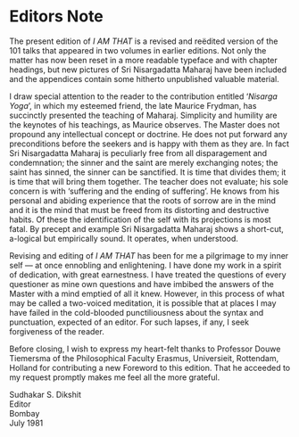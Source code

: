 # Editors Note

The present edition of *I AM THAT* is a revised and reëdited version of the 101 talks that appeared in two volumes in earlier editions. 
Not only the matter has now been reset in a more readable typeface and with chapter headings, but new pictures of Sri Nisargadatta Maharaj have been included and the appendices contain some hitherto unpublished valuable material.

I draw special attention to the reader to the contribution entitled ‘*Nisarga Yoga*’, in which my esteemed friend, the late Maurice Frydman, has succinctly presented the teaching of Maharaj. 
Simplicity and humility are the keynotes of his teachings, as Maurice observes. 
The Master does not propound any intellectual concept or doctrine. 
He does not put forward any preconditions before the seekers and is happy with them as they are. 
In fact Sri Nisargadatta Maharaj is peculiarly free from all disparagement and condemnation; the sinner and the saint are merely exchanging notes; the saint has sinned, the sinner can be sanctified. 
It is time that divides them; it is time that will bring them together. 
The teacher does not evaluate; his sole concern is with ‘suffering and the ending of suffering’. 
He knows from his personal and abiding experience that the roots of sorrow are in the mind and it is the mind that must be freed from its distorting and destructive habits. 
Of these the identification of the self with its projections is most fatal. 
By precept and example Sri Nisargadatta Maharaj shows a short-cut, a-logical but empirically sound. 
It operates, when understood.

Revising and editing of *I AM THAT* has been for me a pilgrimage to my inner self — at once ennobling and enlightening. 
I have done my work in a spirit of dedication, with great earnestness. 
I have treated the questions of every questioner as mine own questions and have imbibed the answers of the Master with a mind emptied of all it knew. 
However, in this process of what may be called a two-voiced meditation, it is possible that at places I may have failed in the cold-blooded punctiliousness about the syntax and punctuation, expected of an editor. 
For such lapses, if any, I seek forgiveness of the reader.

Before closing, I wish to express my heart-felt thanks to Professor Douwe Tiemersma of the Philosophical Faculty Erasmus, Universieit, Rottendam, Holland for contributing a new Foreword to this edition. 
That he acceeded to my request promptly makes me feel all the more grateful.

Sudhakar S. Dikshit  
Editor  
Bombay  
July 1981